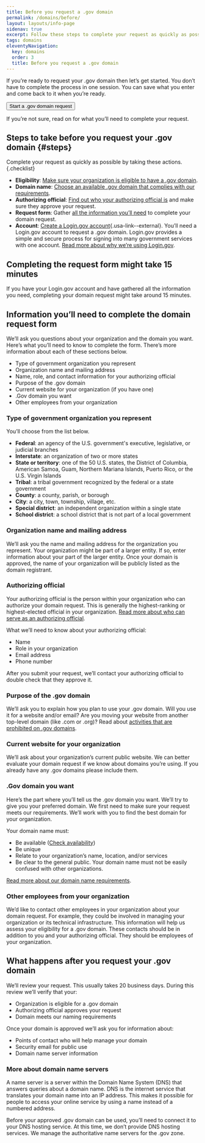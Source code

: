 ```yaml
---
title: Before you request a .gov domain
permalink: /domains/before/
layout: layouts/info-page
sidenav: true
excerpt: Follow these steps to complete your request as quickly as possible.
tags: domains
eleventyNavigation:
  key: domains
  order: 3
  title: Before you request a .gov domain
---
```


If you’re ready to request your .gov domain then let’s get started. You don’t have to complete the process in one session. You can save what you enter and come back to it when you’re ready.

<button class="usa-button">Start a .gov domain request </button>

If you’re not sure, read on for what you’ll need to complete your request.


## Steps to take before you request your .gov domain {#steps}

Complete your request as quickly as possible by taking these actions.{.checklist}
- **Eligibility**: [Make sure your organization is eligible to have a .gov domain](../eligibility/).
- **Domain name**: [Choose an available .gov domain that complies with our requirements](../choosing/).
- **Authorizing official**: [Find out who your authorizing official is](../eligibility/#you-must-have-approval-from-an-authorizing-official-within-your-organization) and make sure they approve your request.
- **Request form**: Gather [all the information you’ll need](#information-you’ll-need-to-complete-the-domain-request-form) to complete your domain request.
- **Account**: [Create a Login.gov account](https://login.gov/help/get-started/create-your-account/){.usa-link--external}. You’ll need a Login<span>.gov</span> account to request a .gov domain. Login<span>.gov</span> provides a simple and secure process for signing into many government services with one account. [Read more about why we’re using Login&#46;gov](#).


## Completing the request form might take 15 minutes

If you have your Login<span>.gov</span> account and have gathered all the information you need, completing your domain request might take around 15 minutes.


## Information you’ll need to complete the domain request form

We’ll ask you questions about your organization and the domain you want. Here’s what you’ll need to know to complete the form. There’s more information about each of these sections below.
- Type of government organization you represent
- Organization name and mailing address
- Name, role, and contact information for your authorizing official
- Purpose of the .gov domain
- Current website for your organization (if you have one)
- .Gov domain you want
- Other employees from your organization

### Type of government organization you represent

You’ll choose from the list below. 
- **Federal**: an agency of the U.S. government's executive, legislative, or judicial branches
- **Interstate**: an organization of two or more states
- **State or territory**: one of the 50 U.S. states, the District of Columbia, American Samoa, Guam, Northern Mariana Islands, Puerto Rico, or the U.S. Virgin Islands
- **Tribal**: a tribal government recognized by the federal or a state government
- **County**: a county, parish, or borough
- **City**: a city, town, township, village, etc.
- **Special district**: an independent organization within a single state
- **School district**: a school district that is not part of a local government

### Organization name and mailing address

We’ll ask you the name and mailing address for the organization you represent. Your organization might be part of a larger entity. If so, enter information about your part of the larger entity. Once your domain is approved, the name of your organization will be publicly listed as the domain registrant.

### Authorizing official

Your authorizing official is the person within your organization who can authorize your domain request. This is generally the highest-ranking or highest-elected official in your organization. [Read more about who can serve as an authorizing official]('../eligibility/#you-must-have-approval-from-an-authorizing-official-within-your-organization').

What we’ll need to know about your authorizing official:
- Name
- Role in your organization
- Email address
- Phone number

After you submit your request, we’ll contact your authorizing official to double check that they approve it.

### Purpose of the .gov domain

We’ll ask you to explain how you plan to use your .gov domain. Will you use it for a website and/or email? Are you moving your website from another top-level domain (like .com or .org)? Read about [activities that are prohibited on .gov domains](../requirements/).

### Current website for your organization

We’ll ask about your organization’s current public website. We can better evaluate your domain request if we know about domains you’re using. If you already have any .gov domains please include them.

### .Gov domain you want

Here’s the part where you’ll tell us the .gov domain you want. We’ll try to give you your preferred domain. We first need to make sure your request meets our requirements. We’ll work with you to find the best domain for your organization.

Your domain name must:
- Be available ([Check availability](#))
- Be unique
- Relate to your organization’s name, location, and/or services
- Be clear to the general public. Your domain name must not be easily confused with other organizations.

[Read more about our domain name requirements](../requirements/).

### Other employees from your organization

We’d like to contact other employees in your organization about your domain request. For example, they could be involved in managing your organization or its technical infrastructure. This information will help us assess your eligibility for a .gov domain. These contacts should be in addition to you and your authorizing official. They should be employees of your organization.

## What happens after you request your .gov domain

We’ll review your request. This usually takes 20 business days. During this review we’ll verify that your:
- Organization is eligible for a .gov domain
- Authorizing official approves your request
- Domain meets our naming requirements

Once your domain is approved we’ll ask you for information about:
- Points of contact who will help manage your domain
- Security email for public use
- Domain name server information

### More about domain name servers

A name server is a server within the Domain Name System (DNS) that answers queries about a domain name. DNS is the internet service that translates your domain name into an IP address. This makes it possible for people to access your online service by using a name instead of a numbered address.

Before your approved .gov domain can be used, you’ll need to connect it to your DNS hosting service. At this time, we don’t provide DNS hosting services. We manage the authoritative name servers for the .gov zone. 
